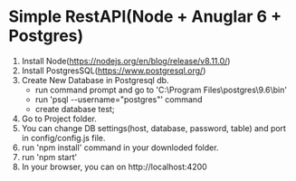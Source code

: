 # Simple RestAPI(Node + Anuglar 6 + Postgres)
1. Install Node(https://nodejs.org/en/blog/release/v8.11.0/)
2. Install PostgresSQL(https://www.postgresql.org/)
3. Create New Database in Postgresql db.
   * run command prompt and go to 'C:\Program Files\postgres\9.6\bin'
   * run 'psql --username="postgres"' command
   * create database test;
4. Go to Project folder.
5. You can change DB settings(host, database, password, table) and port in config/config.js file.
6. run 'npm install' command in your downloded folder.
7. run 'npm start'
8. In your browser, you can on http://localhost:4200
       